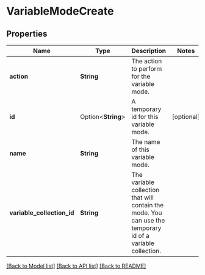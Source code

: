 # VariableModeCreate

## Properties

Name | Type | Description | Notes
------------ | ------------- | ------------- | -------------
**action** | **String** | The action to perform for the variable mode. | 
**id** | Option<**String**> | A temporary id for this variable mode. | [optional]
**name** | **String** | The name of this variable mode. | 
**variable_collection_id** | **String** | The variable collection that will contain the mode. You can use the temporary id of a variable collection. | 

[[Back to Model list]](../README.md#documentation-for-models) [[Back to API list]](../README.md#documentation-for-api-endpoints) [[Back to README]](../README.md)


